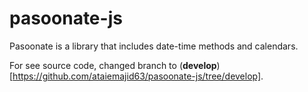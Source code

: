 # pasoonate-js
Pasoonate is a library that includes date-time methods and calendars.

For see source code, changed branch to (**develop**)[https://github.com/ataiemajid63/pasoonate-js/tree/develop].
